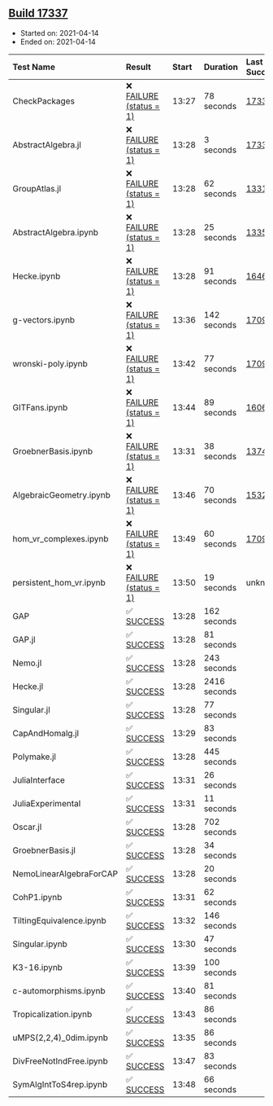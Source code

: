 ## [Build 17337](https://oscarci.mathematik.uni-kl.de/job/oscar/17337/)

* Started on: 2021-04-14
* Ended on: 2021-04-14

| Test Name    | Result | Start | Duration | Last Success | First Failure |
|:-------------|:-------|:------|:---------|:-------------|:--------------|
| CheckPackages | ❌ [FAILURE (status = 1)](https://oscarci.mathematik.uni-kl.de/job/oscar/17337/artifact/logs/build-17337/CheckPackages.log) | 13:27 | 78 seconds | [17336](https://oscarci.mathematik.uni-kl.de/job/oscar/17336/) | [17337](https://oscarci.mathematik.uni-kl.de/job/oscar/17337/) |
| AbstractAlgebra.jl | ❌ [FAILURE (status = 1)](https://oscarci.mathematik.uni-kl.de/job/oscar/17337/artifact/logs/build-17337/AbstractAlgebra.jl.log) | 13:28 | 3 seconds | [17336](https://oscarci.mathematik.uni-kl.de/job/oscar/17336/) | [17337](https://oscarci.mathematik.uni-kl.de/job/oscar/17337/) |
| GroupAtlas.jl | ❌ [FAILURE (status = 1)](https://oscarci.mathematik.uni-kl.de/job/oscar/17337/artifact/logs/build-17337/GroupAtlas.jl.log) | 13:28 | 62 seconds | [13311](https://oscarci.mathematik.uni-kl.de/job/oscar/13311/) | [13312](https://oscarci.mathematik.uni-kl.de/job/oscar/13312/) |
| AbstractAlgebra.ipynb | ❌ [FAILURE (status = 1)](https://oscarci.mathematik.uni-kl.de/job/oscar/17337/artifact/logs/build-17337/AbstractAlgebra.ipynb.log) | 13:28 | 25 seconds | [13355](https://oscarci.mathematik.uni-kl.de/job/oscar/13355/) | [13356](https://oscarci.mathematik.uni-kl.de/job/oscar/13356/) |
| Hecke.ipynb | ❌ [FAILURE (status = 1)](https://oscarci.mathematik.uni-kl.de/job/oscar/17337/artifact/logs/build-17337/Hecke.ipynb.log) | 13:28 | 91 seconds | [16463](https://oscarci.mathematik.uni-kl.de/job/oscar/16463/) | [16464](https://oscarci.mathematik.uni-kl.de/job/oscar/16464/) |
| g-vectors.ipynb | ❌ [FAILURE (status = 1)](https://oscarci.mathematik.uni-kl.de/job/oscar/17337/artifact/logs/build-17337/g-vectors.ipynb.log) | 13:36 | 142 seconds | [17099](https://oscarci.mathematik.uni-kl.de/job/oscar/17099/) | [17100](https://oscarci.mathematik.uni-kl.de/job/oscar/17100/) |
| wronski-poly.ipynb | ❌ [FAILURE (status = 1)](https://oscarci.mathematik.uni-kl.de/job/oscar/17337/artifact/logs/build-17337/wronski-poly.ipynb.log) | 13:42 | 77 seconds | [17098](https://oscarci.mathematik.uni-kl.de/job/oscar/17098/) | [17099](https://oscarci.mathematik.uni-kl.de/job/oscar/17099/) |
| GITFans.ipynb | ❌ [FAILURE (status = 1)](https://oscarci.mathematik.uni-kl.de/job/oscar/17337/artifact/logs/build-17337/GITFans.ipynb.log) | 13:44 | 89 seconds | [16068](https://oscarci.mathematik.uni-kl.de/job/oscar/16068/) | [16069](https://oscarci.mathematik.uni-kl.de/job/oscar/16069/) |
| GroebnerBasis.ipynb | ❌ [FAILURE (status = 1)](https://oscarci.mathematik.uni-kl.de/job/oscar/17337/artifact/logs/build-17337/GroebnerBasis.ipynb.log) | 13:31 | 38 seconds | [13748](https://oscarci.mathematik.uni-kl.de/job/oscar/13748/) | [13749](https://oscarci.mathematik.uni-kl.de/job/oscar/13749/) |
| AlgebraicGeometry.ipynb | ❌ [FAILURE (status = 1)](https://oscarci.mathematik.uni-kl.de/job/oscar/17337/artifact/logs/build-17337/AlgebraicGeometry.ipynb.log) | 13:46 | 70 seconds | [15322](https://oscarci.mathematik.uni-kl.de/job/oscar/15322/) | [15323](https://oscarci.mathematik.uni-kl.de/job/oscar/15323/) |
| hom_vr_complexes.ipynb | ❌ [FAILURE (status = 1)](https://oscarci.mathematik.uni-kl.de/job/oscar/17337/artifact/logs/build-17337/hom_vr_complexes.ipynb.log) | 13:49 | 60 seconds | [17099](https://oscarci.mathematik.uni-kl.de/job/oscar/17099/) | [17100](https://oscarci.mathematik.uni-kl.de/job/oscar/17100/) |
| persistent_hom_vr.ipynb | ❌ [FAILURE (status = 1)](https://oscarci.mathematik.uni-kl.de/job/oscar/17337/artifact/logs/build-17337/persistent_hom_vr.ipynb.log) | 13:50 | 19 seconds | unknown | unknown |
| GAP | ✅ [SUCCESS](https://oscarci.mathematik.uni-kl.de/job/oscar/17337/artifact/logs/build-17337/GAP.log) | 13:28 | 162 seconds |  |  |
| GAP.jl | ✅ [SUCCESS](https://oscarci.mathematik.uni-kl.de/job/oscar/17337/artifact/logs/build-17337/GAP.jl.log) | 13:28 | 81 seconds |  |  |
| Nemo.jl | ✅ [SUCCESS](https://oscarci.mathematik.uni-kl.de/job/oscar/17337/artifact/logs/build-17337/Nemo.jl.log) | 13:28 | 243 seconds |  |  |
| Hecke.jl | ✅ [SUCCESS](https://oscarci.mathematik.uni-kl.de/job/oscar/17337/artifact/logs/build-17337/Hecke.jl.log) | 13:28 | 2416 seconds |  |  |
| Singular.jl | ✅ [SUCCESS](https://oscarci.mathematik.uni-kl.de/job/oscar/17337/artifact/logs/build-17337/Singular.jl.log) | 13:28 | 77 seconds |  |  |
| CapAndHomalg.jl | ✅ [SUCCESS](https://oscarci.mathematik.uni-kl.de/job/oscar/17337/artifact/logs/build-17337/CapAndHomalg.jl.log) | 13:29 | 83 seconds |  |  |
| Polymake.jl | ✅ [SUCCESS](https://oscarci.mathematik.uni-kl.de/job/oscar/17337/artifact/logs/build-17337/Polymake.jl.log) | 13:28 | 445 seconds |  |  |
| JuliaInterface | ✅ [SUCCESS](https://oscarci.mathematik.uni-kl.de/job/oscar/17337/artifact/logs/build-17337/JuliaInterface.log) | 13:31 | 26 seconds |  |  |
| JuliaExperimental | ✅ [SUCCESS](https://oscarci.mathematik.uni-kl.de/job/oscar/17337/artifact/logs/build-17337/JuliaExperimental.log) | 13:31 | 11 seconds |  |  |
| Oscar.jl | ✅ [SUCCESS](https://oscarci.mathematik.uni-kl.de/job/oscar/17337/artifact/logs/build-17337/Oscar.jl.log) | 13:28 | 702 seconds |  |  |
| GroebnerBasis.jl | ✅ [SUCCESS](https://oscarci.mathematik.uni-kl.de/job/oscar/17337/artifact/logs/build-17337/GroebnerBasis.jl.log) | 13:28 | 34 seconds |  |  |
| NemoLinearAlgebraForCAP | ✅ [SUCCESS](https://oscarci.mathematik.uni-kl.de/job/oscar/17337/artifact/logs/build-17337/NemoLinearAlgebraForCAP.log) | 13:28 | 20 seconds |  |  |
| CohP1.ipynb | ✅ [SUCCESS](https://oscarci.mathematik.uni-kl.de/job/oscar/17337/artifact/logs/build-17337/CohP1.ipynb.log) | 13:31 | 62 seconds |  |  |
| TiltingEquivalence.ipynb | ✅ [SUCCESS](https://oscarci.mathematik.uni-kl.de/job/oscar/17337/artifact/logs/build-17337/TiltingEquivalence.ipynb.log) | 13:32 | 146 seconds |  |  |
| Singular.ipynb | ✅ [SUCCESS](https://oscarci.mathematik.uni-kl.de/job/oscar/17337/artifact/logs/build-17337/Singular.ipynb.log) | 13:30 | 47 seconds |  |  |
| K3-16.ipynb | ✅ [SUCCESS](https://oscarci.mathematik.uni-kl.de/job/oscar/17337/artifact/logs/build-17337/K3-16.ipynb.log) | 13:39 | 100 seconds |  |  |
| c-automorphisms.ipynb | ✅ [SUCCESS](https://oscarci.mathematik.uni-kl.de/job/oscar/17337/artifact/logs/build-17337/c-automorphisms.ipynb.log) | 13:40 | 81 seconds |  |  |
| Tropicalization.ipynb | ✅ [SUCCESS](https://oscarci.mathematik.uni-kl.de/job/oscar/17337/artifact/logs/build-17337/Tropicalization.ipynb.log) | 13:43 | 86 seconds |  |  |
| uMPS(2,2,4)_0dim.ipynb | ✅ [SUCCESS](https://oscarci.mathematik.uni-kl.de/job/oscar/17337/artifact/logs/build-17337/uMPS-2-2-4-_0dim.ipynb.log) | 13:35 | 86 seconds |  |  |
| DivFreeNotIndFree.ipynb | ✅ [SUCCESS](https://oscarci.mathematik.uni-kl.de/job/oscar/17337/artifact/logs/build-17337/DivFreeNotIndFree.ipynb.log) | 13:47 | 83 seconds |  |  |
| SymAlgIntToS4rep.ipynb | ✅ [SUCCESS](https://oscarci.mathematik.uni-kl.de/job/oscar/17337/artifact/logs/build-17337/SymAlgIntToS4rep.ipynb.log) | 13:48 | 66 seconds |  |  |
